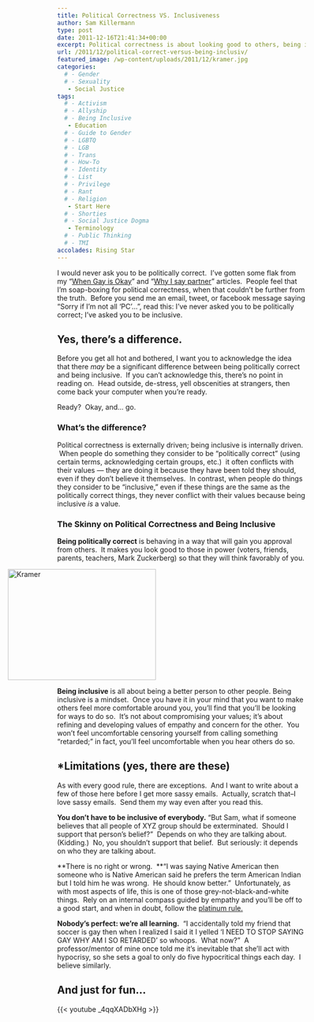 ```yaml
---
title: Political Correctness VS. Inclusiveness
author: Sam Killermann
type: post
date: 2011-12-16T21:41:34+00:00
excerpt: Political correctness is about looking good to others, being inclusive is about being good.
url: /2011/12/political-correct-versus-being-inclusiv/
featured_image: /wp-content/uploads/2011/12/kramer.jpg
categories: 
  # - Gender
  # - Sexuality
   - Social Justice
tags:
  # - Activism
  # - Allyship
  # - Being Inclusive
   - Education
  # - Guide to Gender
  # - LGBTQ
  # - LGB
  # - Trans
  # - How-To
  # - Identity
  # - List
  # - Privilege
  # - Rant
  # - Religion
   - Start Here
  # - Shorties
  # - Social Justice Dogma
   - Terminology
  # - Public Thinking
  # - TMI
accolades: Rising Star
---
```

I would never ask you to be politically correct.  I&#8217;ve gotten some flak from my &#8220;[When Gay is Okay][1]&#8221; and &#8220;[Why I say partner][2]&#8221; articles.  People feel that I&#8217;m soap-boxing for political correctness, when that couldn&#8217;t be further from the truth.  Before you send me an email, tweet, or facebook message saying &#8220;Sorry if I&#8217;m not all &#8216;PC&#8217;&#8230;&#8221;, read this: I&#8217;ve never asked you to be politically correct; I&#8217;ve asked you to be inclusive.

## Yes, there&#8217;s a difference.

Before you get all hot and bothered, I want you to acknowledge the idea that there _may_ be a significant difference between being politically correct and being inclusive.  If you can&#8217;t acknowledge this, there&#8217;s no point in reading on.  Head outside, de-stress, yell obscenities at strangers, then come back your computer when you&#8217;re ready.

Ready?  Okay, and&#8230; go.

### What&#8217;s the difference?

Political correctness is externally driven; being inclusive is internally driven.  When people do something they consider to be &#8220;politically correct&#8221; (using certain terms, acknowledging certain groups, etc.)  it often conflicts with their values &#8212; they are doing it because they have been told they should, even if they don&#8217;t believe it themselves.  In contrast, when people do things they consider to be &#8220;inclusive,&#8221; even if these things are the same as the politically correct things, they never conflict with their values because being inclusive _is_ a value.

### The Skinny on Political Correctness and Being Inclusive

**Being politically correct** is behaving in a way that will gain you approval from others.  It makes you look good to those in power (voters, friends, parents, teachers, Mark Zuckerberg) so that they will think favorably of you.

[<img class="alignleft lazy-load" style="margin-left: -100px;" title="Kramer" data-src="/wp-content/uploads/2011/12/kramer-300x225.jpg" alt="Kramer" width="300" height="225" />][3]

<span class="rightaside"><strong>Being inclusive</strong> is all about being a better person to other people.</span> Being inclusive is a mindset.  Once you have it in your mind that you want to make others feel more comfortable around you, you&#8217;ll find that you&#8217;ll be looking for ways to do so.  It&#8217;s not about compromising your values; it&#8217;s about refining and developing values of empathy and concern for the other.  You won&#8217;t feel uncomfortable censoring yourself from calling something &#8220;retarded;&#8221; in fact, you&#8217;ll feel uncomfortable when you hear others do so.

## *Limitations (yes, there are these)

As with every good rule, there are exceptions.  And I want to write about a few of those here before I get more sassy emails.  Actually, scratch that&#8211;I love sassy emails.  Send them my way even after you read this.

**You don&#8217;t have to be inclusive of everybody.** &#8220;But Sam, what if someone believes that all people of XYZ group should be exterminated.  Should I support that person&#8217;s belief?&#8221;  Depends on who they are talking about. (Kidding.)  No, you shouldn&#8217;t support that belief.  But seriously: it depends on who they are talking about.

**There is no right or wrong.  **&#8220;I was saying Native American then someone who is Native American said he prefers the term American Indian but I told him he was wrong.  He should know better.&#8221;  Unfortunately, as with most aspects of life, this is one of those grey-not-black-and-white things.  Rely on an internal compass guided by empathy and you&#8217;ll be off to a good start, and when in doubt, follow the <span style="color: #000000;"><a title="The Corruption of the Golden Rule" href="/2011/12/the-corruption-of-the-golden-rule/">platinum rule.</a></span>

**Nobody&#8217;s perfect: we&#8217;re all learning.**  &#8220;I accidentally told my friend that soccer is gay then when I realized I said it I yelled &#8216;I NEED TO STOP SAYING GAY WHY AM I SO RETARDED&#8217; so whoops.  What now?&#8221;  A professor/mentor of mine once told me it&#8217;s inevitable that she&#8217;ll act with hypocrisy, so she sets a goal to only do five hypocritical things each day.  I believe similarly.

## And just for fun&#8230;

{{< youtube _4qqXADbXHg >}}

 [1]: /2011/12/if-you-call-someone-gay-he-better-be-a-guy-who-likes-guys/ "If you call someone gay, he better be a guy who likes guys."
 [2]: /2011/12/why-i-sa-the-term-partner-instead-of-boyfriendgirlfriend-and-when/ "Why I say “partner” instead of boyfriend or girlfriend"
 [3]: /wp-content/uploads/2011/12/kramer.jpg